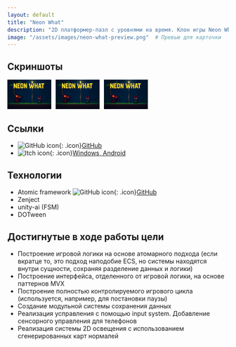 ```yaml
---
layout: default
title: "Neon What"
description: "2D платформер-пазл с уровнями на время. Клон игры Neon White"
image: "/assets/images/neon-what-preview.png"  # Превью для карточки
---
```



## Скриншоты
<div style="display: flex; gap: 10px;">
    <a href="/assets/images/neon-what-preview.png" target="_blank">
        <img src="/assets/images/neon-what-preview.png" width="100" />
    </a>
    <a href="/assets/images/neon-what-preview.png" target="_blank">
        <img src="/assets/images/neon-what-preview.png" width="100" />
    </a>
    <a href="/assets/images/neon-what-preview.png" target="_blank">
        <img src="/assets/images/neon-what-preview.png" width="100" />
    </a>
</div>

## Ссылки  
- ![GitHub icon](https://github.githubassets.com/favicons/favicon.svg){: .icon}[GitHub](https://github.com/furyohfury/Otus_Homework/tree/Project)
- ![Itch icon](https://static.itch.io/images/itchio-textless-black.svg){: .icon}[Windows, Android](https://furyohfury.itch.io/neon-what)

## Технологии  
- Atomic framework ![GitHub icon](https://github.githubassets.com/favicons/favicon.svg){: .icon}[GitHub](https://github.com/StarKRE22/Atomic)
- Zenject
- unity-ai (FSM)
- DOTween

## Достигнутые в ходе работы цели
- Построение игровой логики на основе атомарного подхода (если вкратце то, это подход наподобие ECS, но системы находятся внутри сущности, сохраняя разделение данных и логики)
- Построение интерфейса, отделенного от игровой логики, на основе паттернов MVX
- Построение полностью контролируемого игрового цикла (используется, например, для постановки паузы)
- Создание модульной системы сохранения данных
- Реализация усправления с помощью input system. Добавление сенсорного управления для телефонов
- Реализация системы 2D освещения с использованием сгенерированных карт нормалей